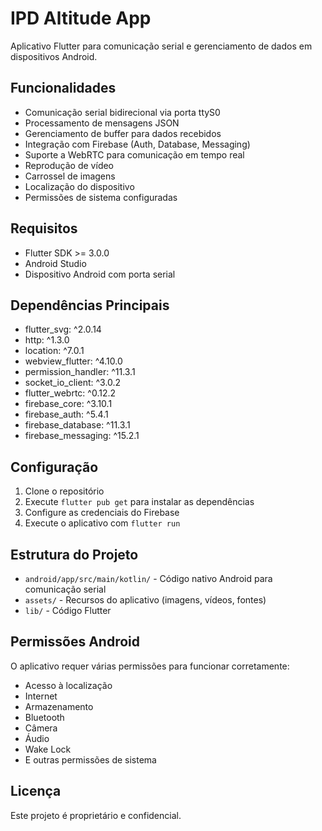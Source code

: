 # IPD Altitude App

Aplicativo Flutter para comunicação serial e gerenciamento de dados em dispositivos Android.

## Funcionalidades

- Comunicação serial bidirecional via porta ttyS0
- Processamento de mensagens JSON
- Gerenciamento de buffer para dados recebidos
- Integração com Firebase (Auth, Database, Messaging)
- Suporte a WebRTC para comunicação em tempo real
- Reprodução de vídeo
- Carrossel de imagens
- Localização do dispositivo
- Permissões de sistema configuradas

## Requisitos

- Flutter SDK >= 3.0.0
- Android Studio
- Dispositivo Android com porta serial

## Dependências Principais

- flutter_svg: ^2.0.14
- http: ^1.3.0
- location: ^7.0.1
- webview_flutter: ^4.10.0
- permission_handler: ^11.3.1
- socket_io_client: ^3.0.2
- flutter_webrtc: ^0.12.2
- firebase_core: ^3.10.1
- firebase_auth: ^5.4.1
- firebase_database: ^11.3.1
- firebase_messaging: ^15.2.1

## Configuração

1. Clone o repositório
2. Execute `flutter pub get` para instalar as dependências
3. Configure as credenciais do Firebase
4. Execute o aplicativo com `flutter run`

## Estrutura do Projeto

- `android/app/src/main/kotlin/` - Código nativo Android para comunicação serial
- `assets/` - Recursos do aplicativo (imagens, vídeos, fontes)
- `lib/` - Código Flutter

## Permissões Android

O aplicativo requer várias permissões para funcionar corretamente:

- Acesso à localização
- Internet
- Armazenamento
- Bluetooth
- Câmera
- Áudio
- Wake Lock
- E outras permissões de sistema

## Licença

Este projeto é proprietário e confidencial.
